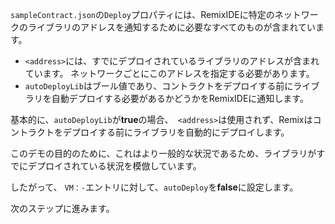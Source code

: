 `sampleContract.json`の`Deploy`プロパティには、RemixIDEに特定のネットワークのライブラリのアドレスを通知するために必要なすべてのものが含まれています。

  - `<address>`には、すでにデプロイされているライブラリのアドレスが含まれています。 ネットワークごとにこのアドレスを指定する必要があります。
  - `autoDeployLib`はブール値であり、コントラクトをデプロイする前にライブラリを自動デプロイする必要があるかどうかをRemixIDEに通知します。

基本的に、`autoDeployLib`が**true**の場合、` <address>`は使用されず、Remixはコントラクトをデプロイする前にライブラリを自動的にデプロイします。

このデモの目的のために、これはより一般的な状況であるため、ライブラリがすでにデプロイされている状況を模倣しています。

したがって、 `VM：-`エントリに対して、`autoDeploy`を**false**に設定します。

次のステップに進みます。